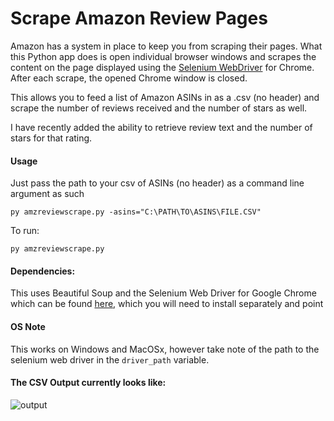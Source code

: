 # Scrape Amazon Review Pages

Amazon has a system in place to keep you from scraping their pages. What this Python app does is open individual browser windows and scrapes
the content on the page displayed using the [Selenium WebDriver](http://www.seleniumhq.org/download/) for Chrome.
After each scrape, the opened Chrome window is closed.

This allows you to feed a list of Amazon ASINs in as a .csv (no header) and
scrape the number of reviews received and the number of stars as well.

I have recently added the ability to retrieve review text and the number of stars for that rating.

#### Usage
Just pass the path to your csv of ASINs (no header) as a command line argument as such
```
py amzreviewscrape.py -asins="C:\PATH\TO\ASINS\FILE.CSV"
```

To run:
```
py amzreviewscrape.py
```

#### Dependencies:
This uses Beautiful Soup and the Selenium Web Driver for Google Chrome
which can be found [here](https://github.com/SeleniumHQ/selenium/wiki/ChromeDriver),
which you will need to install separately and point

#### OS Note
This works on Windows and MacOSx, however take note of the path to the
selenium web driver in the `driver_path` variable.

#### The CSV Output currently looks like:

![output][screenshot]

[screenshot]: https://github.com/aflansburg/amzreviewsscrape/blob/master/scrape-output.png "CSV Output Screen Shot"


